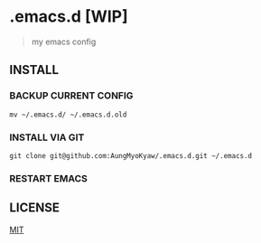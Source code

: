 # .emacs.d [WIP]
> my emacs config

## INSTALL

### BACKUP CURRENT CONFIG

```shell
mv ~/.emacs.d/ ~/.emacs.d.old
```

### INSTALL VIA GIT 

```shell
git clone git@github.com:AungMyoKyaw/.emacs.d.git ~/.emacs.d
```

### RESTART EMACS

## LICENSE

[MIT](./LICENSE)
